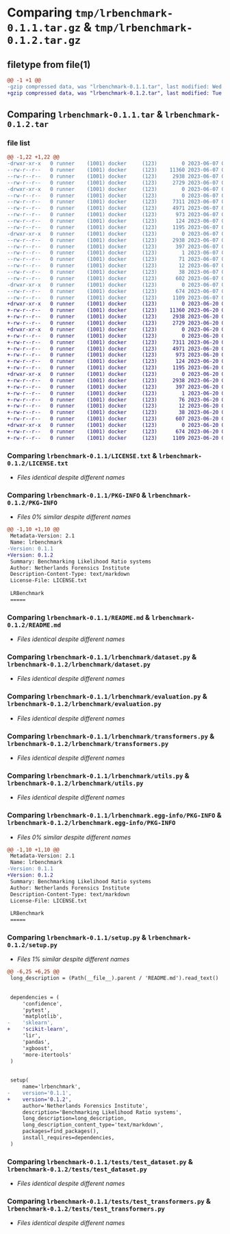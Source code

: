 # Comparing `tmp/lrbenchmark-0.1.1.tar.gz` & `tmp/lrbenchmark-0.1.2.tar.gz`

## filetype from file(1)

```diff
@@ -1 +1 @@
-gzip compressed data, was "lrbenchmark-0.1.1.tar", last modified: Wed Jun  7 09:00:49 2023, max compression
+gzip compressed data, was "lrbenchmark-0.1.2.tar", last modified: Tue Jun 20 09:19:46 2023, max compression
```

## Comparing `lrbenchmark-0.1.1.tar` & `lrbenchmark-0.1.2.tar`

### file list

```diff
@@ -1,22 +1,22 @@
-drwxr-xr-x   0 runner    (1001) docker     (123)        0 2023-06-07 09:00:49.832677 lrbenchmark-0.1.1/
--rw-r--r--   0 runner    (1001) docker     (123)    11360 2023-06-07 09:00:38.000000 lrbenchmark-0.1.1/LICENSE.txt
--rw-r--r--   0 runner    (1001) docker     (123)     2938 2023-06-07 09:00:49.832677 lrbenchmark-0.1.1/PKG-INFO
--rw-r--r--   0 runner    (1001) docker     (123)     2729 2023-06-07 09:00:38.000000 lrbenchmark-0.1.1/README.md
-drwxr-xr-x   0 runner    (1001) docker     (123)        0 2023-06-07 09:00:49.832677 lrbenchmark-0.1.1/lrbenchmark/
--rw-r--r--   0 runner    (1001) docker     (123)        0 2023-06-07 09:00:38.000000 lrbenchmark-0.1.1/lrbenchmark/__init__.py
--rw-r--r--   0 runner    (1001) docker     (123)     7311 2023-06-07 09:00:38.000000 lrbenchmark-0.1.1/lrbenchmark/dataset.py
--rw-r--r--   0 runner    (1001) docker     (123)     4971 2023-06-07 09:00:38.000000 lrbenchmark-0.1.1/lrbenchmark/evaluation.py
--rw-r--r--   0 runner    (1001) docker     (123)      973 2023-06-07 09:00:38.000000 lrbenchmark-0.1.1/lrbenchmark/transformers.py
--rw-r--r--   0 runner    (1001) docker     (123)      124 2023-06-07 09:00:38.000000 lrbenchmark-0.1.1/lrbenchmark/typing.py
--rw-r--r--   0 runner    (1001) docker     (123)     1195 2023-06-07 09:00:38.000000 lrbenchmark-0.1.1/lrbenchmark/utils.py
-drwxr-xr-x   0 runner    (1001) docker     (123)        0 2023-06-07 09:00:49.832677 lrbenchmark-0.1.1/lrbenchmark.egg-info/
--rw-r--r--   0 runner    (1001) docker     (123)     2938 2023-06-07 09:00:49.000000 lrbenchmark-0.1.1/lrbenchmark.egg-info/PKG-INFO
--rw-r--r--   0 runner    (1001) docker     (123)      397 2023-06-07 09:00:49.000000 lrbenchmark-0.1.1/lrbenchmark.egg-info/SOURCES.txt
--rw-r--r--   0 runner    (1001) docker     (123)        1 2023-06-07 09:00:49.000000 lrbenchmark-0.1.1/lrbenchmark.egg-info/dependency_links.txt
--rw-r--r--   0 runner    (1001) docker     (123)       71 2023-06-07 09:00:49.000000 lrbenchmark-0.1.1/lrbenchmark.egg-info/requires.txt
--rw-r--r--   0 runner    (1001) docker     (123)       12 2023-06-07 09:00:49.000000 lrbenchmark-0.1.1/lrbenchmark.egg-info/top_level.txt
--rw-r--r--   0 runner    (1001) docker     (123)       38 2023-06-07 09:00:49.832677 lrbenchmark-0.1.1/setup.cfg
--rw-r--r--   0 runner    (1001) docker     (123)      602 2023-06-07 09:00:38.000000 lrbenchmark-0.1.1/setup.py
-drwxr-xr-x   0 runner    (1001) docker     (123)        0 2023-06-07 09:00:49.832677 lrbenchmark-0.1.1/tests/
--rw-r--r--   0 runner    (1001) docker     (123)      674 2023-06-07 09:00:38.000000 lrbenchmark-0.1.1/tests/test_dataset.py
--rw-r--r--   0 runner    (1001) docker     (123)     1109 2023-06-07 09:00:38.000000 lrbenchmark-0.1.1/tests/test_transformers.py
+drwxr-xr-x   0 runner    (1001) docker     (123)        0 2023-06-20 09:19:46.238809 lrbenchmark-0.1.2/
+-rw-r--r--   0 runner    (1001) docker     (123)    11360 2023-06-20 09:19:35.000000 lrbenchmark-0.1.2/LICENSE.txt
+-rw-r--r--   0 runner    (1001) docker     (123)     2938 2023-06-20 09:19:46.234809 lrbenchmark-0.1.2/PKG-INFO
+-rw-r--r--   0 runner    (1001) docker     (123)     2729 2023-06-20 09:19:35.000000 lrbenchmark-0.1.2/README.md
+drwxr-xr-x   0 runner    (1001) docker     (123)        0 2023-06-20 09:19:46.234809 lrbenchmark-0.1.2/lrbenchmark/
+-rw-r--r--   0 runner    (1001) docker     (123)        0 2023-06-20 09:19:35.000000 lrbenchmark-0.1.2/lrbenchmark/__init__.py
+-rw-r--r--   0 runner    (1001) docker     (123)     7311 2023-06-20 09:19:35.000000 lrbenchmark-0.1.2/lrbenchmark/dataset.py
+-rw-r--r--   0 runner    (1001) docker     (123)     4971 2023-06-20 09:19:35.000000 lrbenchmark-0.1.2/lrbenchmark/evaluation.py
+-rw-r--r--   0 runner    (1001) docker     (123)      973 2023-06-20 09:19:35.000000 lrbenchmark-0.1.2/lrbenchmark/transformers.py
+-rw-r--r--   0 runner    (1001) docker     (123)      124 2023-06-20 09:19:35.000000 lrbenchmark-0.1.2/lrbenchmark/typing.py
+-rw-r--r--   0 runner    (1001) docker     (123)     1195 2023-06-20 09:19:35.000000 lrbenchmark-0.1.2/lrbenchmark/utils.py
+drwxr-xr-x   0 runner    (1001) docker     (123)        0 2023-06-20 09:19:46.234809 lrbenchmark-0.1.2/lrbenchmark.egg-info/
+-rw-r--r--   0 runner    (1001) docker     (123)     2938 2023-06-20 09:19:46.000000 lrbenchmark-0.1.2/lrbenchmark.egg-info/PKG-INFO
+-rw-r--r--   0 runner    (1001) docker     (123)      397 2023-06-20 09:19:46.000000 lrbenchmark-0.1.2/lrbenchmark.egg-info/SOURCES.txt
+-rw-r--r--   0 runner    (1001) docker     (123)        1 2023-06-20 09:19:46.000000 lrbenchmark-0.1.2/lrbenchmark.egg-info/dependency_links.txt
+-rw-r--r--   0 runner    (1001) docker     (123)       76 2023-06-20 09:19:46.000000 lrbenchmark-0.1.2/lrbenchmark.egg-info/requires.txt
+-rw-r--r--   0 runner    (1001) docker     (123)       12 2023-06-20 09:19:46.000000 lrbenchmark-0.1.2/lrbenchmark.egg-info/top_level.txt
+-rw-r--r--   0 runner    (1001) docker     (123)       38 2023-06-20 09:19:46.238809 lrbenchmark-0.1.2/setup.cfg
+-rw-r--r--   0 runner    (1001) docker     (123)      607 2023-06-20 09:19:35.000000 lrbenchmark-0.1.2/setup.py
+drwxr-xr-x   0 runner    (1001) docker     (123)        0 2023-06-20 09:19:46.234809 lrbenchmark-0.1.2/tests/
+-rw-r--r--   0 runner    (1001) docker     (123)      674 2023-06-20 09:19:35.000000 lrbenchmark-0.1.2/tests/test_dataset.py
+-rw-r--r--   0 runner    (1001) docker     (123)     1109 2023-06-20 09:19:35.000000 lrbenchmark-0.1.2/tests/test_transformers.py
```

### Comparing `lrbenchmark-0.1.1/LICENSE.txt` & `lrbenchmark-0.1.2/LICENSE.txt`

 * *Files identical despite different names*

### Comparing `lrbenchmark-0.1.1/PKG-INFO` & `lrbenchmark-0.1.2/PKG-INFO`

 * *Files 0% similar despite different names*

```diff
@@ -1,10 +1,10 @@
 Metadata-Version: 2.1
 Name: lrbenchmark
-Version: 0.1.1
+Version: 0.1.2
 Summary: Benchmarking Likelihood Ratio systems
 Author: Netherlands Forensics Institute
 Description-Content-Type: text/markdown
 License-File: LICENSE.txt
 
 LRBenchmark
 =====
```

### Comparing `lrbenchmark-0.1.1/README.md` & `lrbenchmark-0.1.2/README.md`

 * *Files identical despite different names*

### Comparing `lrbenchmark-0.1.1/lrbenchmark/dataset.py` & `lrbenchmark-0.1.2/lrbenchmark/dataset.py`

 * *Files identical despite different names*

### Comparing `lrbenchmark-0.1.1/lrbenchmark/evaluation.py` & `lrbenchmark-0.1.2/lrbenchmark/evaluation.py`

 * *Files identical despite different names*

### Comparing `lrbenchmark-0.1.1/lrbenchmark/transformers.py` & `lrbenchmark-0.1.2/lrbenchmark/transformers.py`

 * *Files identical despite different names*

### Comparing `lrbenchmark-0.1.1/lrbenchmark/utils.py` & `lrbenchmark-0.1.2/lrbenchmark/utils.py`

 * *Files identical despite different names*

### Comparing `lrbenchmark-0.1.1/lrbenchmark.egg-info/PKG-INFO` & `lrbenchmark-0.1.2/lrbenchmark.egg-info/PKG-INFO`

 * *Files 0% similar despite different names*

```diff
@@ -1,10 +1,10 @@
 Metadata-Version: 2.1
 Name: lrbenchmark
-Version: 0.1.1
+Version: 0.1.2
 Summary: Benchmarking Likelihood Ratio systems
 Author: Netherlands Forensics Institute
 Description-Content-Type: text/markdown
 License-File: LICENSE.txt
 
 LRBenchmark
 =====
```

### Comparing `lrbenchmark-0.1.1/setup.py` & `lrbenchmark-0.1.2/setup.py`

 * *Files 1% similar despite different names*

```diff
@@ -6,25 +6,25 @@
 long_description = (Path(__file__).parent / 'README.md').read_text()
 
 
 dependencies = (
     'confidence',
     'pytest',
     'matplotlib',
-    'sklearn',
+    'scikit-learn',
     'lir',
     'pandas',
     'xgboost',
     'more-itertools'
 )
 
 
 setup(
     name='lrbenchmark',
-    version='0.1.1',
+    version='0.1.2',
     author='Netherlands Forensics Institute',
     description='Benchmarking Likelihood Ratio systems',
     long_description=long_description,
     long_description_content_type='text/markdown',
     packages=find_packages(),
     install_requires=dependencies,
 )
```

### Comparing `lrbenchmark-0.1.1/tests/test_dataset.py` & `lrbenchmark-0.1.2/tests/test_dataset.py`

 * *Files identical despite different names*

### Comparing `lrbenchmark-0.1.1/tests/test_transformers.py` & `lrbenchmark-0.1.2/tests/test_transformers.py`

 * *Files identical despite different names*

